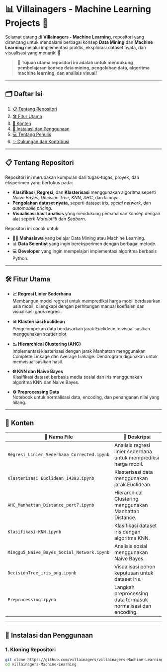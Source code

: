 # 📊 Villainagers - Machine Learning Projects 🚀

Selamat datang di **Villainagers - Machine Learning**, repositori yang dirancang untuk mendalami berbagai konsep **Data Mining** dan **Machine Learning** melalui implementasi praktis, eksplorasi dataset nyata, dan visualisasi yang menarik! 🌟

> 🎯 **Tujuan utama repositori ini adalah untuk mendukung pembelajaran konsep data mining, pengolahan data, algoritma machine learning, dan analisis visual!**

---

## 🗂️ **Daftar Isi**
1. [📋 Tentang Repositori](#tentang-repositori)
2. [🛠️ Fitur Utama](#fitur-utama)
3. [📂 Konten](#konten)
4. [🔧 Instalasi dan Penggunaan](#instalasi-dan-penggunaan)
5. [💻 Tentang Penulis](#tentang-penulis)
6. [✨ Dukungan dan Kontribusi](#dukungan-dan-kontribusi)

---

## 📋 **Tentang Repositori**
Repositori ini merupakan kumpulan dari tugas-tugas, proyek, dan eksperimen yang berfokus pada:
- **Klasifikasi**, **Regresi**, dan **Klasterisasi** menggunakan algoritma seperti *Naive Bayes*, *Decision Tree*, *KNN*, *AHC*, dan lainnya.
- **Pengolahan dataset nyata**, seperti dataset *iris*, *social network*, dan *automobile pricing*.
- **Visualisasi hasil analisis** yang mendukung pemahaman konsep dengan alat seperti *Matplotlib* dan *Seaborn*.

Repositori ini cocok untuk:
- 🧑‍🎓 **Mahasiswa** yang belajar Data Mining atau Machine Learning.
- 📊 **Data Scientist** yang ingin bereksperimen dengan berbagai metode.
- 💻 **Developer** yang ingin mempelajari implementasi algoritma berbasis Python.

---

## 🛠️ **Fitur Utama**
- **📈 Regresi Linier Sederhana**  
  Membangun model regresi untuk memprediksi harga mobil berdasarkan usia mobil, dilengkapi dengan perhitungan manual koefisien dan visualisasi garis regresi.

- **📊 Klasterisasi Euclidean**  
  Pengelompokan data berdasarkan jarak Euclidean, divisualisasikan menggunakan scatter plot.

- **📉 Hierarchical Clustering (AHC)**  
  Implementasi klasterisasi dengan jarak Manhattan menggunakan Complete Linkage dan Average Linkage. Dendrogram digunakan untuk memvisualisasikan hasil.

- **🌐 KNN dan Naive Bayes**  
  Klasifikasi dataset berbasis media sosial dan iris menggunakan algoritma KNN dan Naive Bayes.

- **⚙️ Preprocessing Data**  
  Notebook untuk normalisasi data, encoding, dan penanganan nilai yang hilang.

---

## 📂 **Konten**
| 📁 **Nama File**                          | 📝 **Deskripsi**                                                                 |
|------------------------------------------|---------------------------------------------------------------------------------|
| `Regresi_Linier_Sederhana_Corrected.ipynb` | Analisis regresi linier sederhana untuk memprediksi harga mobil.               |
| `Klasterisasi_Euclidean_14393.ipynb`      | Klasterisasi data menggunakan jarak Euclidean.                                 |
| `AHC_Manhattan_Distance_pert7.ipynb`      | Hierarchical Clustering menggunakan Manhattan Distance.                        |
| `Klasifikasi-KNN.ipynb`                   | Klasifikasi dataset iris dengan algoritma KNN.                                 |
| `Minggu5_Naive_Bayes_Social_Network.ipynb`| Analisis sosial menggunakan Naive Bayes.                                       |
| `DecisionTree_iris_png.ipynb`             | Visualisasi pohon keputusan untuk dataset iris.                                |
| `Preprocessing.ipynb`                     | Langkah preprocessing data termasuk normalisasi dan encoding.                  |

---

## 🔧 **Instalasi dan Penggunaan**
### 1. **Kloning Repositori**
```bash
git clone https://github.com/villainagers/villainagers-Machine-Learning.git
cd villainagers-Machine-Learning
